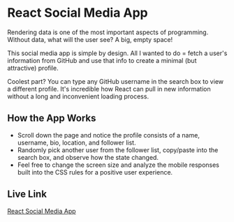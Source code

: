 # React Social Media App

Rendering data is one of the most important aspects of programming. Without data, what will the user see? A big, empty space! 

This social media app is simple by design. All I wanted to do = fetch a user's information from GitHub and use that info to create a minimal (but attractive) profile. 

Coolest part? You can type any GitHub username in the search box to view a different profile. It's incredible how React can pull in new information without a long and inconvenient loading process.

## How the App Works

- Scroll down the page and notice the profile consists of a name, username, bio, location, and follower list.
- Randomly pick another user from the follower list, copy/paste into the search box, and observe how the state changed.
- Feel free to change the screen size and analyze the mobile responses built into the CSS rules for a positive user experience.

## Live Link

[React Social Media App](https://react-github-user-card.webwallen.now.sh/)
